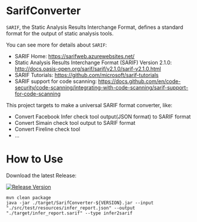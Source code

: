 # SarifConverter

`SARIF`, the Static Analysis Results Interchange Format, defines a standard format for the output of static analysis tools.

You can see more for details about `SARIF`:

* SARIF Home: <https://sarifweb.azurewebsites.net/>
* Static Analysis Results Interchange Format (SARIF) Version 2.1.0: <http://docs.oasis-open.org/sarif/sarif/v2.1.0/sarif-v2.1.0.html>
* SARIF Tutorials: <https://github.com/microsoft/sarif-tutorials>
* SARIF support for code scanning: <https://docs.github.com/en/code-security/code-scanning/integrating-with-code-scanning/sarif-support-for-code-scanning>

This project targets to make a universal SARIF format converter, like:

* Convert Facebook Infer check tool output(JSON format) to SARIF format
* Convert Simain check tool output to SARIF format
* Convert Fireline check tool
* ...

# How to Use

Download the latest Release:

[![Release Version](https://img.shields.io/github/v/release/jiangxincode/SarifConverter?include_prereleases&sort=semver)](https://github.com/jiangxincode/SarifConverter/releases/latest)

```shell
mvn clean package
java -jar ./target/SarifConverter-${VERSION}.jar --input "./src/test/resources/infer_report.json" --output "./target/infer_report.sarif" --type infer2sarif
```